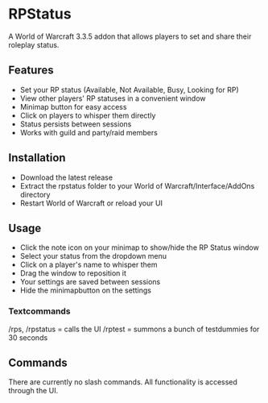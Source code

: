 # RPStatus
A World of Warcraft 3.3.5 addon that allows players to set and share their roleplay status.

## Features
- Set your RP status (Available, Not Available, Busy, Looking for RP)
- View other players' RP statuses in a convenient window
- Minimap button for easy access
- Click on players to whisper them directly
- Status persists between sessions
- Works with guild and party/raid members

## Installation

- Download the latest release
- Extract the rpstatus folder to your World of Warcraft/Interface/AddOns directory
- Restart World of Warcraft or reload your UI

## Usage

- Click the note icon on your minimap to show/hide the RP Status window
- Select your status from the dropdown menu
- Click on a player's name to whisper them
- Drag the window to reposition it
- Your settings are saved between sessions
- Hide the minimapbutton on the settings
  


### Textcommands
/rps, /rpstatus    = calls the UI
/rptest            = summons a bunch of testdummies for 30 seconds

## Commands
There are currently no slash commands. All functionality is accessed through the UI.
